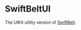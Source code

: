 # SwiftBeltUI

The UIKit utility version of [SwiftBelt](https://github.com/thomasdelgado/SwiftBelt).
